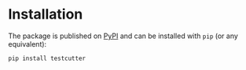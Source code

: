 # Installation

The package is published on [PyPI](https://pypi.org/project/deezer-python/) 
and can be installed with `pip` (or any equivalent):

```bash
pip install testcutter
```
